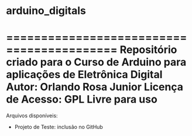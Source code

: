 # arduino_digitals
==========================================
Repositório criado para o Curso de Arduino para aplicações de Eletrônica Digital
Autor: Orlando Rosa Junior
Licença de Acesso: GPL 
Livre para uso
==========================================
Arquivos disponíveis:
- Projeto de Teste: inclusão no GitHub
